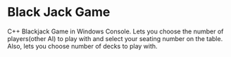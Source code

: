 # Black Jack Game

C++ Blackjack Game in Windows Console. Lets you choose the number of players(other AI) to play with and select your seating number on the table.
Also, lets you choose number of decks to play with.

